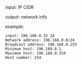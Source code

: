 input: IP CIDR

output: network info

example:
```
input: 196.168.0.32 24
Network address: 196.168.0.0/24
Broadcast address: 196.168.0.255
Minimum host: 196.168.0.1
Maximum host: 196.168.0.254
Host number: 254
```
